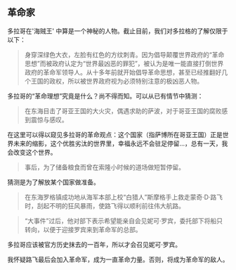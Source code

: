 ## 革命家

多拉哥在'海贼王' 中算是一个神秘的人物。截止目前，我们对多拉格的了解仅限于以下：

> 身穿深绿色大衣，左脸有红色的方纹刺青。因为倡导颠覆世界政府的“革命思想”而被政府认定为“世界最凶恶的罪犯”，被认为是唯一能直接打倒世界政府的革命军领导人。从十多年前就开始倡导革命思想，甚至已经推翻好几个王国的政权，所以被世界政府视为必须特别注意的极凶恶人物。

多拉哥的“革命理想”究竟是什么？尚不得而知。可以从已有情节中猜测：

> 在东海目击了哥亚王国的大火灾，偶遇求助的萨波，对于哥亚王国的腐败感到震惊与感叹。

在这里可以得以窥见多拉哥的革命观点：这个国家（指萨博所在哥亚王国）正是世界未来的缩影，这个优胜劣汰的世界里，幸福永远不会驻足停留...，总有一天，我会改变这个世界。

> 事后，为了储备粮食而曾在索隆小时候的道场做短暂停留。

猜测是为了解放某个国家做准备。

> 在东海罗格镇成功地从海军本部上校“白猎人”斯摩格手上救走蒙奇·D·路飞时，刮起不明的狂风暴雨，使路飞得以顺利前往伟大航路。



> “大事件”过后，他对部下表示希望能亲自会见妮可·罗宾，委托部下将船只转向，以便于迎接罗宾来到革命军的总部。

多拉哥应该被官方历史抹去的一百年，所以才会召见妮可·罗宾。

我怀疑路飞最后会加入革命军，成为一直革命力量。否则，将成为革命军的敌人。

